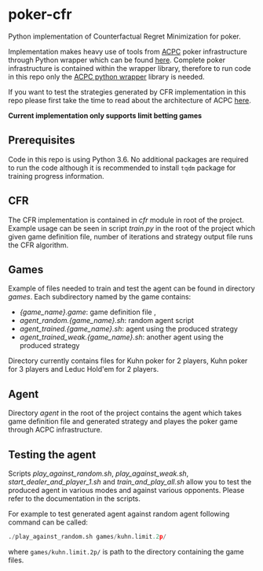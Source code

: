 # poker-cfr

Python implementation of Counterfactual Regret Minimization for poker. 

Implementation makes heavy use of tools from [ACPC][1] poker infrastructure through Python wrapper which can be found [here][2]. Complete poker infrastructure is contained within the wrapper library, therefore to run code in this repo only the [ACPC python wrapper][2] library is needed. 

If you want to test the strategies generated by CFR implementation in this repo please first take the time to read about the architecture of ACPC [here][3].

**Current implementation only supports limit betting games**

## Prerequisites 
Code in this repo is using Python 3.6. No additional packages are required to run the code although it is recommended to install `tqdm` package for training progress information.

## CFR
The CFR implementation is contained in *cfr* module in root of the project. Example usage can be seen in script *train.py* in the root of the project which given game definition file, number of iterations and strategy output file runs the CFR algorithm.

## Games
Example of files needed to train and test the agent can be found in directory *games*. Each subdirectory named by the game contains: 
* *{game_name}.game*: game definition file , 
* *agent_random.{game_name}.sh*: random agent script
* *agent_trained.{game_name}.sh*: agent using the produced strategy
* *agent_trained_weak.{game_name}.sh*: another agent using the produced strategy

Directory currently contains files for Kuhn poker for 2 players, Kuhn poker for 3 players and Leduc Hold'em for 2 players.

## Agent
Directory *agent* in the root of the project contains the agent which takes game definition file and generated strategy and playes the poker game through ACPC infrastructure.

## Testing the agent
Scripts *play_against_random.sh*, *play_against_weak.sh*, *start_dealer_and_player_1.sh* and *train_and_play_all.sh* allow you to test the produced agent in various modes and against various opponents. Please refer to the documentation in the scripts.

For example to test generated agent against random agent following command can be called:
```python
./play_against_random.sh games/kuhn.limit.2p/
```
where `games/kuhn.limit.2p/` is path to the directory containing the game files.

[1]: http://www.computerpokercompetition.org/
[2]: https://github.com/JakubPetriska/acpc-python-client
[3]: https://github.com/JakubPetriska/acpc-python-client/blob/master/acpc_infrastructure/README
